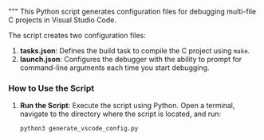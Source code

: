 """
This Python script generates configuration files for debugging multi-file C projects in Visual Studio Code.

The script creates two configuration files:
1. **tasks.json**: Defines the build task to compile the C project using `make`.
2. **launch.json**: Configures the debugger with the ability to prompt for command-line arguments each time you start debugging.

### How to Use the Script

1. **Run the Script**:
   Execute the script using Python. Open a terminal, navigate to the directory where the script is located, and run:
   ```bash
   python3 generate_vscode_config.py
